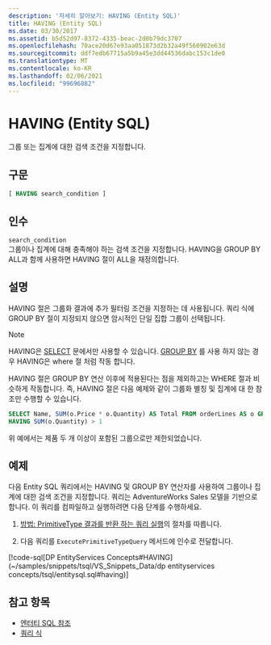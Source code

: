 ```yaml
---
description: '자세히 알아보기: HAVING (Entity SQL)'
title: HAVING (Entity SQL)
ms.date: 03/30/2017
ms.assetid: b5d52d97-8372-4335-beac-2d0b79dc3707
ms.openlocfilehash: 70ace20d67e93aa051873d2b32a49f560902e63d
ms.sourcegitcommit: ddf7edb67715a5b9a45e3dd44536dabc153c1de0
ms.translationtype: MT
ms.contentlocale: ko-KR
ms.lasthandoff: 02/06/2021
ms.locfileid: "99696882"
---
```

# <a name="having-entity-sql"></a>HAVING (Entity SQL)

그룹 또는 집계에 대한 검색 조건을 지정합니다.  
  
## <a name="syntax"></a>구문  
  
```sql  
[ HAVING search_condition ]  
```  
  
## <a name="arguments"></a>인수  

 `search_condition`  
 그룹이나 집계에 대해 충족해야 하는 검색 조건을 지정합니다. HAVING을 GROUP BY ALL과 함께 사용하면 HAVING 절이 ALL을 재정의합니다.  
  
## <a name="remarks"></a>설명  

 HAVING 절은 그룹화 결과에 추가 필터링 조건을 지정하는 데 사용됩니다. 쿼리 식에 GROUP BY 절이 지정되지 않으면 암시적인 단일 집합 그룹이 선택됩니다.  
  
> [!NOTE]
> HAVING은 [SELECT](select-entity-sql.md) 문에서만 사용할 수 있습니다. [GROUP BY](group-by-entity-sql.md) 를 사용 하지 않는 경우 HAVING은 where 절 처럼 작동 합니다.  
  
HAVING 절은 GROUP BY 연산 이후에 적용된다는 점을 제외하고는 WHERE 절과 비슷하게 작동합니다. 즉, HAVING 절은 다음 예제와 같이 그룹화 별칭 및 집계에 대 한 참조만 수행할 수 있습니다.
  
```sql  
SELECT Name, SUM(o.Price * o.Quantity) AS Total FROM orderLines AS o GROUP BY o.Product AS Name  
HAVING SUM(o.Quantity) > 1  
```  
  
 위 예에서는 제품 두 개 이상이 포함된 그룹으로만 제한되었습니다.  
  
## <a name="example"></a>예제  

 다음 Entity SQL 쿼리에서는 HAVING 및 GROUP BY 연산자를 사용하여 그룹이나 집계에 대한 검색 조건을 지정합니다. 쿼리는 AdventureWorks Sales 모델을 기반으로 합니다. 이 쿼리를 컴파일하고 실행하려면 다음 단계를 수행하세요.  
  
1. [방법: PrimitiveType 결과를 반환 하는 쿼리 실행](../how-to-execute-a-query-that-returns-primitivetype-results.md)의 절차를 따릅니다.  
  
2. 다음 쿼리를 `ExecutePrimitiveTypeQuery` 메서드에 인수로 전달합니다.  
  
 [!code-sql[DP EntityServices Concepts#HAVING](~/samples/snippets/tsql/VS_Snippets_Data/dp entityservices concepts/tsql/entitysql.sql#having)]  
  
## <a name="see-also"></a>참고 항목

- [엔터티 SQL 참조](entity-sql-reference.md)
- [쿼리 식](query-expressions-entity-sql.md)
